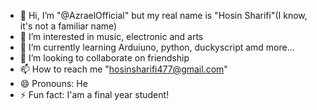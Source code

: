 - 👋 Hi, I’m "@AzraelOfficial" but my real name is "Hosin Sharifi"(I know, it's not a familiar name)
- 👀 I’m interested in music, electronic and arts
- 🌱 I’m currently learning Arduiuno, python, duckyscript amd more...
- 💞️ I’m looking to collaborate on friendship
- 📫 How to reach me "hosinsharifi477@gmail.com"
- 😄 Pronouns: He
- ⚡ Fun fact: I'am a final year student!

<!---
AzraelOfficial/AzraelOfficial is a ✨ special ✨ repository because its `README.md` (this file) appears on your GitHub profile.
You can click the Preview link to take a look at your changes.
--->
